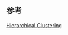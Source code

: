 ## 参考
[Hierarchical Clustering](https://www.sciencedirect.com/topics/computer-science/hierarchical-clustering)